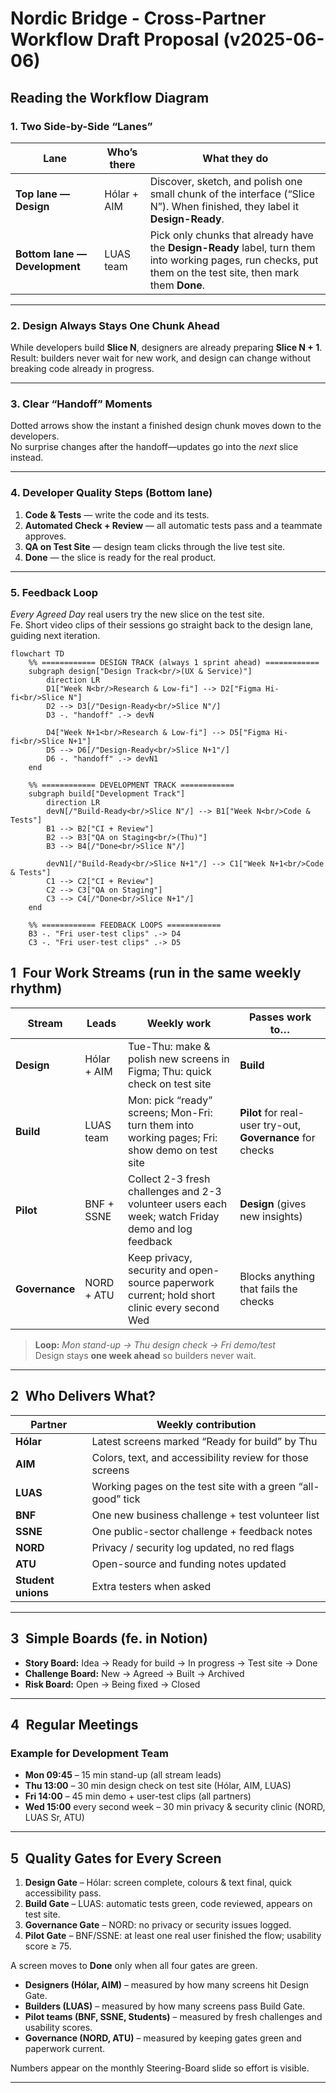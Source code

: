 # Nordic Bridge - Cross-Partner Workflow Draft Proposal (v2025-06-06)

## Reading the Workflow Diagram

### 1. Two Side-by-Side “Lanes”
| Lane | Who’s there | What they do |
|------|-------------|--------------|
| **Top lane — Design** | Hólar + AIM | Discover, sketch, and polish one small chunk of the interface (“Slice N”). When finished, they label it **Design-Ready**. |
| **Bottom lane — Development** | LUAS team | Pick only chunks that already have the **Design-Ready** label, turn them into working pages, run checks, put them on the test site, then mark them **Done**. |

---

### 2. Design Always Stays One Chunk Ahead  
While developers build **Slice N**, designers are already preparing **Slice N + 1**.  
Result: builders never wait for new work, and design can change without breaking code already in progress.

---

### 3. Clear “Handoff” Moments  
Dotted arrows show the instant a finished design chunk moves down to the developers.  
No surprise changes after the handoff—updates go into the *next* slice instead.

---

### 4. Developer Quality Steps (Bottom lane)  
1. **Code & Tests** — write the code and its tests.  
2. **Automated Check + Review** — all automatic tests pass and a teammate approves.  
3. **QA on Test Site** — design team clicks through the live test site.  
4. **Done** — the slice is ready for the real product.

---

### 5. Feedback Loop  
*Every Agreed Day* real users try the new slice on the test site.  
Fe. Short video clips of their sessions go straight back to the design lane, guiding next iteration.


```mermaid
flowchart TD
    %% ============ DESIGN TRACK (always 1 sprint ahead) ============
    subgraph design["Design Track<br/>(UX & Service)"]
        direction LR
        D1["Week N<br/>Research & Low-fi"] --> D2["Figma Hi-fi<br/>Slice N"]
        D2 --> D3[/"Design-Ready<br/>Slice N"/]
        D3 -. "handoff" .-> devN

        D4["Week N+1<br/>Research & Low-fi"] --> D5["Figma Hi-fi<br/>Slice N+1"]
        D5 --> D6[/"Design-Ready<br/>Slice N+1"/]
        D6 -. "handoff" .-> devN1
    end

    %% ============ DEVELOPMENT TRACK ============
    subgraph build["Development Track"]
        direction LR
        devN[/"Build-Ready<br/>Slice N"/] --> B1["Week N<br/>Code & Tests"]
        B1 --> B2["CI + Review"]
        B2 --> B3["QA on Staging<br/>(Thu)"]
        B3 --> B4[/"Done<br/>Slice N"/]

        devN1[/"Build-Ready<br/>Slice N+1"/] --> C1["Week N+1<br/>Code & Tests"]
        C1 --> C2["CI + Review"]
        C2 --> C3["QA on Staging"]
        C3 --> C4[/"Done<br/>Slice N+1"/]
    end

    %% ============ FEEDBACK LOOPS ============
    B3 -. "Fri user-test clips" .-> D4
    C3 -. "Fri user-test clips" .-> D5
```
## 1 Four Work Streams (run in the same weekly rhythm)

| Stream | Leads | Weekly work | Passes work to… |
|--------|-------|-------------|-----------------|
| **Design** | Hólar + AIM | Tue-Thu: make & polish new screens in Figma; Thu: quick check on test site | **Build** |
| **Build** | LUAS team | Mon: pick “ready” screens; Mon-Fri: turn them into working pages; Fri: show demo on test site | **Pilot** for real-user try-out, **Governance** for checks |
| **Pilot** | BNF + SSNE | Collect 2-3 fresh challenges and 2-3 volunteer users each week; watch Friday demo and log feedback | **Design** (gives new insights) |
| **Governance** | NORD + ATU | Keep privacy, security and open-source paperwork current; hold short clinic every second Wed | Blocks anything that fails the checks |

> **Loop:** *Mon stand-up → Thu design check → Fri demo/test*  
> Design stays **one week ahead** so builders never wait.

---

## 2 Who Delivers What?

| Partner | Weekly contribution |
|---------|--------------------|
| **Hólar** | Latest screens marked “Ready for build” by Thu |
| **AIM** | Colors, text, and accessibility review for those screens |
| **LUAS** | Working pages on the test site with a green “all-good” tick |
| **BNF** | One new business challenge + test volunteer list |
| **SSNE** | One public-sector challenge + feedback notes |
| **NORD** | Privacy / security log updated, no red flags |
| **ATU** | Open-source and funding notes updated |
| **Student unions** | Extra testers when asked |

---

## 3 Simple Boards (fe. in Notion)

* **Story Board:** Idea → Ready for build → In progress → Test site → Done  
* **Challenge Board:** New → Agreed → Built → Archived  
* **Risk Board:** Open → Being fixed → Closed  

---

## 4 Regular Meetings  

### Example for Development Team

* **Mon 09:45** – 15 min stand-up (all stream leads)  
* **Thu 13:00** – 30 min design check on test site (Hólar, AIM, LUAS)  
* **Fri 14:00** – 45 min demo + user-test clips (all partners)  
* **Wed 15:00** every second week – 30 min privacy & security clinic (NORD, LUAS Sr, ATU)  

---

## 5 Quality Gates for Every Screen

1. **Design Gate** – Hólar: screen complete, colours & text final, quick accessibility pass.  
2. **Build Gate** – LUAS: automatic tests green, code reviewed, appears on test site.  
3. **Governance Gate** – NORD: no privacy or security issues logged.  
4. **Pilot Gate** – BNF/SSNE: at least one real user finished the flow; usability score ≥ 75.  

A screen moves to **Done** only when all four gates are green.

* **Designers (Hólar, AIM)** – measured by how many screens hit Design Gate.  
* **Builders (LUAS)** – measured by how many screens pass Build Gate.  
* **Pilot teams (BNF, SSNE, Students)** – measured by fresh challenges and usability scores.  
* **Governance (NORD, ATU)** – measured by keeping gates green and paperwork current.  

Numbers appear on the monthly Steering-Board slide so effort is visible.

---



